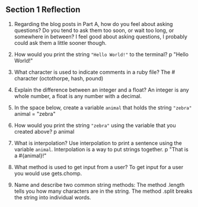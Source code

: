 ## Section 1 Reflection

1. Regarding the blog posts in Part A, how do you feel about asking questions? Do you tend to ask them too soon, or wait too long, or somewhere in between?
I feel good about asking questions, I probably could ask them a little sooner though.

2. How would you print the string `"Hello World!"` to the terminal?
p "Hello World!"

3. What character is used to indicate comments in a ruby file?
The # character (octothorpe, hash, pound)

4. Explain the difference between an integer and a float?
An integer is any whole number, a float is any number with a decimal.

5. In the space below, create a variable `animal` that holds the string `"zebra"`
animal = "zebra"

6. How would you print the string `"zebra"` using the variable that you created above?
p animal

7. What is interpolation? Use interpolation to print a sentence using the variable `animal`.
Interpolation is a way to put strings together.
p "That is a #{animal}!"

8. What method is used to get input from a user?
To get input for a user you would use gets.chomp.

9. Name and describe two common string methods:
The method .length tells you how many characters are in the string.
The method .split breaks the string into individual words.

